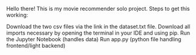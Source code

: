 Hello there! This is my movie recommender solo project. Steps to get this working:

Download the two csv files via the link in the dataset.txt file.
Download all imports necessary by opening the terminal in your IDE and using pip.
Run the Jupyter Notebook (handles data)
Run app.py (python file handling frontend/light backend)
